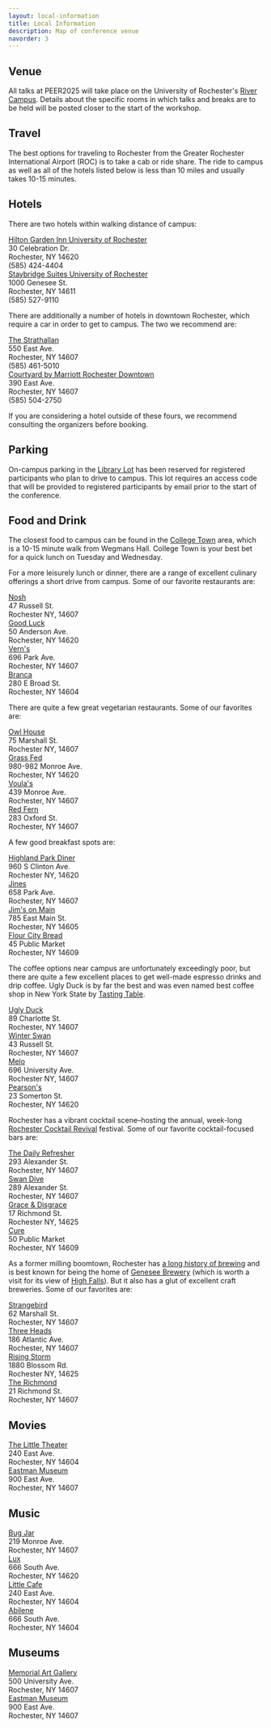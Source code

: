 ```yaml
---
layout: local-information
title: Local Information
description: Map of conference venue
navorder: 3
---
```


## Venue

All talks at PEER2025 will take place on the University of Rochester's [River Campus](https://www.google.com/maps/place/Wegmans+Hall/@43.1260797,-77.6326735,17z/). Details about the specific rooms in which talks and breaks are to be held will be posted closer to the start of the workshop.

<!-- Talk sessions and on-site registration will take place on the first floor of [Wegmans Hall](https://www.rochester.edu/college/ecm/locations/wegmans.html) (Room 1400; <a href="https://maps.app.goo.gl/erMSWCyUjNKpYigv7">map</a>), and coffee breaks will take place on the first floor of [Goergen Hall](https://www.rochester.edu/college/ecm/locations/goergen.html) (Munnerlyn Atrium; <a href="https://maps.app.goo.gl/PvRXJY6xbWBgUyxR8">map</a>). On Wednesday evening (May 29), there will be a reception concurrent with the poster session, both in <a href="https://www.rochester.edu/college/rettnerhall/facilities/atrium.html">Rettner Hall</a> (Rettner Atrium; <a href="https://maps.app.goo.gl/koZ8dDNAnxJNfjjdA">map</a>). -->

## Travel

The best options for traveling to Rochester from the Greater Rochester International Airport (ROC) is to take a cab or ride share. The ride to campus as well as all of the hotels listed below is less than 10 miles and usually takes 10-15 minutes.

## Hotels

There are two hotels within walking distance of campus:<br>

<div class="row" >
  <div class="col-xs-12 col-sm-6 col-no-padding my-auto">
  <a href="https://www.hilton.com/en/hotels/rocuagi-hilton-garden-inn-rochester-university-and-medical-center/">Hilton Garden Inn University of Rochester</a><br>30 Celebration Dr.<br>Rochester, NY 14620<br>(585) 424-4404
  </div>
  <div class="col-xs-12 col-sm-6 col-no-padding my-auto">
  <a href="https://www.ihg.com/staybridge/hotels/us/en/rochester/rocba/hoteldetail">Staybridge Suites University of Rochester</a><br>1000 Genesee St.<br>Rochester, NY 14611<br>(585) 527-9110
  </div>
</div>

There are additionally a number of hotels in downtown Rochester, which require a car in order to get to campus. The two we recommend are:

<div class="row" >
  <div class="col-xs-12 col-sm-6 col-no-padding my-auto">
  <a href="https://www.strathallan.com/">The Strathallan</a><br>550 East Ave.<br>Rochester, NY 14607<br>(585) 461-5010
  </div>
  <div class="col-xs-12 col-sm-6 col-no-padding my-auto">
  <a href="https://www.marriott.com/en-us/hotels/roccd-courtyard-rochester-downtown/overview/">Courtyard by Marriott Rochester Downtown</a><br>390 East Ave.<br>Rochester, NY 14607<br>(585) 504-2750
  </div>
</div>

If you are considering a hotel outside of these fours, we recommend consulting the organizers before booking.

## Parking

On-campus parking in the [Library Lot](https://www.google.com/maps/place/Library+Lot,+Rochester,+NY+14611/) has been reserved for registered participants who plan to drive to campus. This lot requires an access code that will be provided to registered participants by email prior to the start of the conference. 

## Food and Drink

The closest food to campus can be found in the [College Town](https://maps.app.goo.gl/8uQap6VjF385C5CcA) area, which is a 10-15 minute walk from Wegmans Hall. College Town is your best bet for a quick lunch on Tuesday and Wednesday.

For a more leisurely lunch or dinner, there are a range of excellent culinary offerings a short drive from campus. Some of our favorite restaurants are:

<div class="row" >
  <div class="col-xs-12 col-sm-6 col-no-padding my-auto">
  <a href="https://www.noshroc.com/">Nosh</a><br>47 Russell St.<br>Rochester NY, 14607
  </div>
  <div class="col-xs-12 col-sm-6 col-no-padding my-auto">
  <a href="https://www.restaurantgoodluck.com/">Good Luck</a><br>50 Anderson Ave.<br>Rochester, NY 14620
  </div>
</div>
<div class="row" >
  <div class="col-xs-12 col-sm-6 col-no-padding my-auto">
  <a href="https://www.iloveverns.com/">Vern's</a><br>696 Park Ave.<br>Rochester, NY 14607
  </div>
  <div class="col-xs-12 col-sm-6 col-no-padding my-auto">
  <a href="https://www.brancamidtown.com/">Branca</a><br>280 E Broad St.<br>Rochester, NY 14604
  </div>
</div>

There are quite a few great vegetarian restaurants. Some of our favorites are:

<div class="row" >
  <div class="col-xs-12 col-sm-6 col-no-padding my-auto">
  <a href="https://www.owlhouserochester.com/">Owl House</a><br>75 Marshall St.<br>Rochester NY, 14607
  </div>
  <div class="col-xs-12 col-sm-6 col-no-padding my-auto">
  <a href="https://www.grassfedrochester.com/">Grass Fed</a><br>980-982 Monroe Ave.<br>Rochester, NY 14620
  </div>
</div>
<div class="row" >
  <div class="col-xs-12 col-sm-6 col-no-padding my-auto">
  <a href="https://www.voulasgreeksweets.com/">Voula's</a><br>439 Monroe Ave.<br>Rochester, NY 14607
  </div>
  <div class="col-xs-12 col-sm-6 col-no-padding my-auto">
  <a href="https://redfernrochester.com/">Red Fern</a><br>283 Oxford St.<br>Rochester, NY 14607
  </div>
</div>

A few good breakfast spots are:

<div class="row" >
  <div class="col-xs-12 col-sm-6 col-no-padding my-auto">
  <a href="https://www.highlandparkdinerny.com/">Highland Park Diner</a><br>960 S Clinton Ave.<br>Rochester NY, 14620
  </div>
  <div class="col-xs-12 col-sm-6 col-no-padding my-auto">
  <a href="http://www.jinesrestaurant.com/">Jines</a><br>658 Park Ave.<br>Rochester, NY 14607
  </div>
</div>
<div class="row" >
  <div class="col-xs-12 col-sm-6 col-no-padding my-auto">
  <a href="http://www.jimsonmain.com/">Jim's on Main</a><br>785 East Main St.<br>Rochester, NY 14605
  </div>
  <div class="col-xs-12 col-sm-6 col-no-padding my-auto">
  <a href="https://flourcitybread.com/">Flour City Bread</a><br>45 Public Market<br>Rochester, NY 14609
  </div>
</div>

The coffee options near campus are unfortunately exceedingly poor, but there are quite a few excellent places to get well-made espresso drinks and drip coffee. Ugly Duck is by far the best and was even named best coffee shop in New York State by [Tasting Table](https://www.tastingtable.com/374113/the-best-coffee-shop-in-every-state/). 

<div class="row" >
  <div class="col-xs-12 col-sm-6 col-no-padding my-auto">
  <a href="https://www.uglyduckcoffee.com/">Ugly Duck</a><br>89 Charlotte St.<br>Rochester, NY 14607
  </div>
  <div class="col-xs-12 col-sm-6 col-no-padding my-auto">
  <a href="https://www.winterswancoffee.com/">Winter Swan</a><br>43 Russell St.<br>Rochester, NY 14607
  </div>
</div>
<div class="row" >
  <div class="col-xs-12 col-sm-6 col-no-padding my-auto">
  <a href="https://www.melocoffeeandkitchen.com/">Melo</a><br>696 University Ave.<br>Rochester NY, 14607
  </div>
  <div class="col-xs-12 col-sm-6 col-no-padding my-auto">
  <a href="https://www.ilovepearsons.com/">Pearson's</a><br>23 Somerton St.<br>Rochester, NY 14620
  </div>
</div>

Rochester has a vibrant cocktail scene–hosting the annual, week-long [Rochester Cocktail Revival](https://rochestercocktailrevival.com/) festival. Some of our favorite cocktail-focused bars are:

<div class="row" >
  <div class="col-xs-12 col-sm-6 col-no-padding my-auto">
  <a href="https://www.thedailyrefresher.com/">The Daily Refresher</a><br>293 Alexander St.<br>Rochester, NY 14607
  </div>
  <div class="col-xs-12 col-sm-6 col-no-padding my-auto">
  <a href="https://www.swandiveroc.com/">Swan Dive</a><br>289 Alexander St.<br>Rochester, NY 14607
  </div>
</div>
<div class="row" >
  <div class="col-xs-12 col-sm-6 col-no-padding my-auto">
  <a href="https://www.graceanddisgrace.com/">Grace & Disgrace</a><br>17 Richmond St.<br>Rochester NY, 14625
  </div>
  <div class="col-xs-12 col-sm-6 col-no-padding my-auto">
  <a href="https://www.curebar.net/">Cure</a><br>50 Public Market<br>Rochester, NY 14609
  </div>
</div>

As a former milling boomtown, Rochester has [a long history of brewing](https://en.wikipedia.org/wiki/History_of_brewing_in_Rochester,_New_York) and is best known for being the home of [Genesee Brewery](https://www.geneseebeer.com/) (which is worth a visit for its view of [High Falls](https://www.visitrochester.com/things-to-do/outdoors/waterfalls/high-falls/)). But it also has a glut of excellent craft breweries. Some of our favorites are: 

<div class="row" >
  <div class="col-xs-12 col-sm-6 col-no-padding my-auto">
  <a href="https://www.strangebirdbeer.com/">Strangebird</a><br>62 Marshall St.<br>Rochester, NY 14607
  </div>
  <div class="col-xs-12 col-sm-6 col-no-padding my-auto">
  <a href="https://threeheadsbrewing.com/">Three Heads</a><br>186 Atlantic Ave.<br>Rochester, NY 14607
  </div>
</div>
<div class="row" >
  <div class="col-xs-12 col-sm-6 col-no-padding my-auto">
  <a href="https://www.risingstormbrewing.com/rsbc-the-mill/">Rising Storm</a><br>1880 Blossom Rd.<br>Rochester NY, 14625
  </div>
  <div class="col-xs-12 col-sm-6 col-no-padding my-auto">
  <a href="https://www.21richmond.com/">The Richmond</a><br>21 Richmond St.<br>Rochester, NY 14607
  </div>
</div>

## Movies

<div class="row" >
  <div class="col-xs-12 col-sm-6 col-no-padding my-auto">
  <a href="https://thelittle.org/">The Little Theater</a><br>240 East Ave.<br>Rochester, NY 14604
  </div>
  <div class="col-xs-12 col-sm-6 col-no-padding my-auto">
  <a href="https://www.eastman.org/events/film-screenings">Eastman Museum</a><br>900 East Ave.<br>Rochester, NY 14607
  </div>
</div>

## Music

<div class="row" >
  <div class="col-xs-12 col-sm-6 col-no-padding my-auto">
  <a href="https://www.bugjar.com/">Bug Jar</a><br>219 Monroe Ave.<br>Rochester, NY 14607
  </div>
  <div class="col-xs-12 col-sm-6 col-no-padding my-auto">
  <a href="https://lux666.com/">Lux</a><br>666 South Ave.<br>Rochester, NY 14620
  </div>
</div>
<div class="row" >
  <div class="col-xs-12 col-sm-6 col-no-padding my-auto">
  <a href="https://thelittle.org/cafe/">Little Cafe</a><br>240 East Ave.<br>Rochester, NY 14604
  </div>
  <div class="col-xs-12 col-sm-6 col-no-padding my-auto">
  <a href="153 Liberty Pole Way">Abilene</a><br>666 South Ave.<br>Rochester, NY 14604
  </div>
</div>

## Museums

<div class="row" >
  <div class="col-xs-12 col-sm-6 col-no-padding my-auto">
  <a href="https://mag.rochester.edu/">Memorial Art Gallery</a><br>500 University Ave.<br>Rochester, NY 14607
  </div>
  <div class="col-xs-12 col-sm-6 col-no-padding my-auto">
  <a href="https://www.eastman.org/">Eastman Museum</a><br>900 East Ave.<br>Rochester, NY 14607
  </div>
</div>